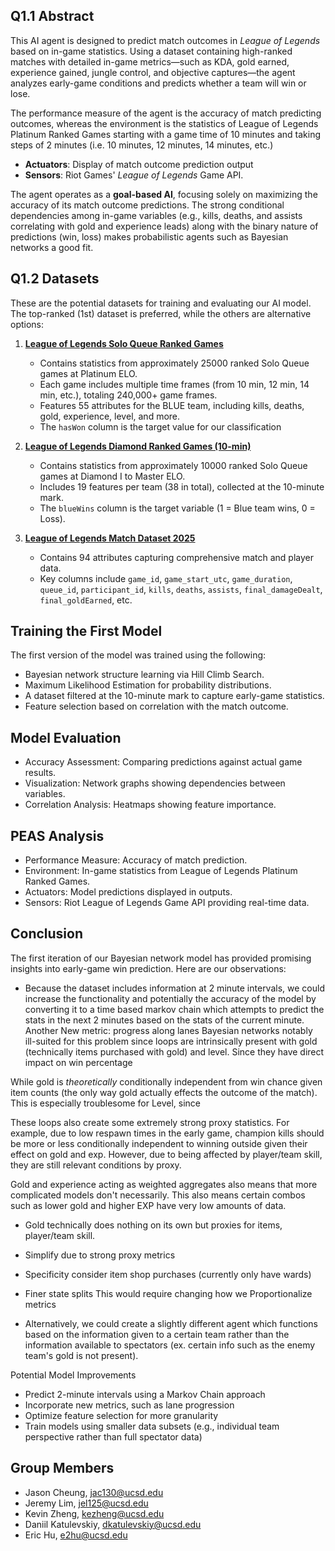 ## Q1.1 Abstract

This AI agent is designed to predict match outcomes in *League of Legends* based on in-game statistics. Using a dataset containing high-ranked matches with detailed in-game metrics—such as KDA, gold earned, experience gained, jungle control, and objective captures—the agent analyzes early-game conditions and predicts whether a team will win or lose. 

The performance measure of the agent is the accuracy of match predicting outcomes, whereas the environment is the statistics of League of Legends Platinum Ranked Games starting with a game time of 10 minutes and taking steps of 2 minutes (i.e. 10 minutes, 12 minutes, 14 minutes, etc.) 

- **Actuators**: Display of match outcome prediction output
- **Sensors**: Riot Games' *League of Legends* Game API.

The agent operates as a **goal-based AI**, focusing solely on maximizing the accuracy of its match outcome predictions. The strong conditional dependencies among in-game variables (e.g., kills, deaths, and assists correlating with gold and experience leads) along with the binary nature of predictions (win, loss) makes probabilistic agents such as Bayesian networks a good fit.

## Q1.2 Datasets

These are the potential datasets for training and evaluating our AI model. The top-ranked (1st) dataset is preferred, while the others are alternative options:

1. **[League of Legends Solo Queue Ranked Games](https://www.kaggle.com/datasets/bobbyscience/league-of-legends-soloq-ranked-games)**  
    - Contains statistics from approximately 25000 ranked Solo Queue games at Platinum ELO.  
    - Each game includes multiple time frames (from 10 min, 12 min, 14 min, etc.), totaling 240,000+ game frames.  
    - Features 55 attributes for the BLUE team, including kills, deaths, gold, experience, level, and more.  
    - The `hasWon` column is the target value for our classification  

2. **[League of Legends Diamond Ranked Games (10-min)](https://www.kaggle.com/datasets/bobbyscience/league-of-legends-diamond-ranked-games-10-min/data)**  
    - Contains statistics from  approximately 10000 ranked Solo Queue games at Diamond I to Master ELO.  
    - Includes 19 features per team (38 in total), collected at the 10-minute mark.  
    - The `blueWins` column is the target variable (1 = Blue team wins, 0 = Loss).  

3. **[League of Legends Match Dataset 2025](https://www.kaggle.com/datasets/jakubkrasuski/league-of-legends-match-dataset-2025)**  
    - Contains 94 attributes capturing comprehensive match and player data.  
    - Key columns include `game_id`, `game_start_utc`, `game_duration`, `queue_id`, `participant_id`, `kills`, `deaths`, `assists`, `final_damageDealt`, `final_goldEarned`, etc.

## Training the First Model
The first version of the model was trained using the following:
- Bayesian network structure learning via Hill Climb Search.
- Maximum Likelihood Estimation for probability distributions.
- A dataset filtered at the 10-minute mark to capture early-game statistics.
- Feature selection based on correlation with the match outcome.

## Model Evaluation
- Accuracy Assessment: Comparing predictions against actual game results.
- Visualization: Network graphs showing dependencies between variables.
- Correlation Analysis: Heatmaps showing feature importance.

## PEAS Analysis
- Performance Measure: Accuracy of match prediction.
- Environment: In-game statistics from League of Legends Platinum Ranked Games.
- Actuators: Model predictions displayed in outputs.
- Sensors: Riot League of Legends Game API providing real-time data.

## Conclusion

The first iteration of our Bayesian network model has provided promising insights into early-game win prediction. Here are our observations:
- Because the dataset includes information at 2 minute intervals, we could increase the functionality and potentially the accuracy of the model by converting it to a time based markov chain which attempts to predict the stats in the next 2 minutes based on the stats of the current minute.
  Another New metric: progress along lanes
Bayesian networks notably ill-suited for this problem since loops are intrinsically present with gold (technically items purchased with gold) and level. Since they have direct impact on win percentage 


While gold is *theoretically* conditionally independent from win chance given item counts (the only way gold actually effects the outcome of the match).
This is especially troublesome for Level, since 

These loops also create some extremely strong proxy statistics. For example, due to low respawn times in the early game, champion kills should be more or less conditionally independent to winning outside given their effect on gold and exp. However, due to being affected by player/team skill, they are still relevant conditions by proxy.

Gold and experience acting as weighted aggregates also means that more complicated models don't necessarily. This also means certain combos such as lower gold and higher EXP have very low amounts of data. 
-  Gold technically does nothing on its own but proxies for items, player/team skill.  
- Simplify due to strong proxy metrics

- Specificity consider item shop purchases (currently only have wards)
- Finer state splits
  This would require changing how we  Proportionalize metrics
- Alternatively, we could create a slightly different agent which functions based on the information given to a certain team rather than the information available to spectators (ex. certain info such as the enemy team's gold is not present).

Potential Model Improvements
- Predict 2-minute intervals using a Markov Chain approach
- Incorporate new metrics, such as lane progression
- Optimize feature selection for more granularity
- Train models using smaller data subsets (e.g., individual team perspective rather than full spectator data)



## Group Members
- Jason Cheung, jac130@ucsd.edu
- Jeremy Lim, jel125@ucsd.edu 
- Kevin Zheng, kezheng@ucsd.edu 
- Daniil Katulevskiy, dkatulevskiy@ucsd.edu 
- Eric Hu, e2hu@ucsd.edu 
